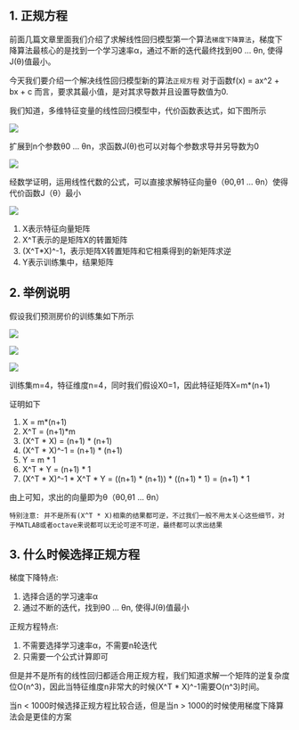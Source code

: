 ## 1. 正规方程
前面几篇文章里面我们介绍了求解线性回归模型第一个算法`梯度下降算法`，梯度下降算法最核心的是找到一个学习速率α，通过不断的迭代最终找到θ0 ... θn, 使得J(θ)值最小。

今天我们要介绍一个解决线性回归模型新的算法`正规方程` 对于函数f(x) = ax^2 + bx + c 而言，要求其最小值，是对其求导数并且设置导数值为0. 

我们知道，多维特征变量的线性回归模型中，代价函数表达式，如下图所示

![](https://camo.githubusercontent.com/69d7473a15e3ebc5f447bdf7d3091cc2eb0a4f8e/687474703a2f2f696d672e626c6f672e6373646e2e6e65742f3230313630343138313931333030333836)

扩展到n个参数θ0 ... θn，求函数J(θ)也可以对每个参数求导并另导数为0

![](http://52opencourse.com/?qa=blob&qa_blobid=15879228446089531536)

经数学证明，运用线性代数的公式，可以直接求解特征向量θ（θ0,θ1 ... θn）使得代价函数J（θ）最小

![](http://img.blog.csdn.net/20151007151320124?watermark/2/text/aHR0cDovL2Jsb2cuY3Nkbi5uZXQv/font/5a6L5L2T/fontsize/400/fill/I0JBQkFCMA==/dissolve/70/gravity/Center)

1. X表示特征向量矩阵
2. X^T表示的是矩阵X的转置矩阵
3. (X^T*X)^-1，表示矩阵X转置矩阵和它相乘得到的新矩阵求逆
4. Y表示训练集中，结果矩阵

## 2. 举例说明
假设我们预测房价的训练集如下所示

![](http://52opencourse.com/?qa=blob&qa_blobid=13686817329013927315)

![](http://52opencourse.com/?qa=blob&qa_blobid=10192551476322867713)

![](http://52opencourse.com/?qa=blob&qa_blobid=3391957727547829744)

训练集m=4，特征维度n=4，同时我们假设X0=1，因此特征矩阵X=m*(n+1)

证明如下

1. X = m*(n+1)
2. X^T = (n+1)*m
3. (X^T * X) = (n+1) * (n+1)
4. (X^T * X)^-1 = (n+1) * (n+1)
5. Y = m * 1
5. X^T * Y = (n+1) * 1
6. (X^T * X)^-1 * X^T * Y = ((n+1) * (n+1)) * ((n+1) * 1) = (n+1) * 1

由上可知，求出的向量即为θ（θ0,θ1 ... θn）

`特别注意: 并不是所有(X^T * X)相乘的结果都可逆，不过我们一般不用太关心这些细节，对于MATLAB或者octave来说都可以无论可逆不可逆，最终都可以求出结果`

## 3. 什么时候选择正规方程
梯度下降特点:

1. 选择合适的学习速率α
2. 通过不断的迭代，找到θ0 ... θn, 使得J(θ)值最小

正规方程特点:

1. 不需要选择学习速率α，不需要n轮迭代
2. 只需要一个公式计算即可

但是并不是所有的线性回归都适合用正规方程，我们知道求解一个矩阵的逆复杂度位O(n^3)，因此当特征维度n非常大的时候(X^T * X)^-1需要O(n^3)时间。

当n < 1000时候选择正规方程比较合适，但是当n > 1000的时候使用梯度下降算法会是更佳的方案
